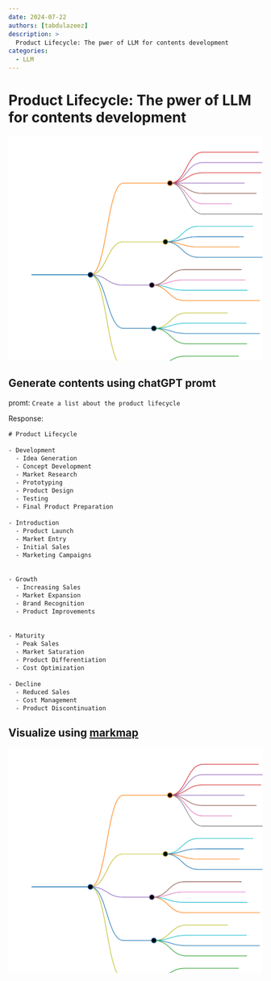 ```yaml
---
date: 2024-07-22
authors: [tabdulazeez]
description: >
  Product Lifecycle: The pwer of LLM for contents development 
categories:
  - LLM
---
```


#  Product Lifecycle: The pwer of LLM for contents development 

![](./productlifecycle/markmap.svg)

## Generate contents using chatGPT promt
promt: `Create a list about the product lifecycle`

Response: 
```
# Product Lifecycle

- Development
  - Idea Generation
  - Concept Development
  - Market Research
  - Prototyping
  - Product Design
  - Testing
  - Final Product Preparation
  
- Introduction
  - Product Launch
  - Market Entry
  - Initial Sales
  - Marketing Campaigns
  
   
- Growth
  - Increasing Sales
  - Market Expansion
  - Brand Recognition
  - Product Improvements
  
   
- Maturity
  - Peak Sales
  - Market Saturation
  - Product Differentiation
  - Cost Optimization
  
- Decline
  - Reduced Sales
  - Cost Management
  - Product Discontinuation
```

## Visualize using  [markmap](https://markmap.js.org/repl)

![](./productlifecycle/markmap.svg)


